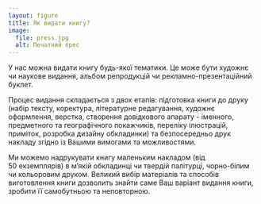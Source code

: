 ```yaml
---
layout: figure
title: Як видати книгу?
image:
  file: press.jpg
  alt: Печатний прес
---
```


У нас можна видати книгу будь-якої тематики. Це може бути художнє чи наукове видання,
альбом репродукцій чи рекламно-презентаційний буклет.

Процес видання складається з двох етапів: підготовка книги до друку (набір тексту, коректура,
літературне редагування, художнє оформлення, верстка, створення довідкового апарату - іменного,
предметного та географічного покажчиків, переліку ілюстрацій, приміток, розробка дизайну обкладинки)
та безпосередньо друк накладу згідно із Вашими вимогами та можливостями.

Ми можемо надрукувати книгу маленьким накладом (від 50&nbsp;екземплярів) в м’якій обкладинці чи
твердій палітурці, чорно-білим чи кольоровим друком. Великий вибір матеріалів та способів виготовлення
книги дозволить знайти саме Ваш варіант видання книги, зробити її самобутньою та неповторною.
